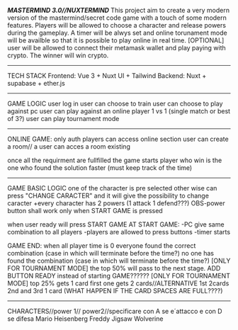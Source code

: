 *****MASTERMIND 3.0//NUXTERMIND*****
This project aim to create a very modern version of the mastermind/secret code game with a touch of some modern features. Players will be allowed to choose a character and release powers during the gameplay. A timer will be alwys set and online torunament mode will be availble so that it is possible to play online in real time.
[OPTIONAL] user will be allowed to connect their metamask wallet and play paying with crypto. The winner will win crypto.
 ________________________________________________________________________________

TECH STACK
Frontend: Vue 3 + Nuxt UI + Tailwind
Backend: Nuxt + supabase + ether.js
 ________________________________________________________________________________

GAME LOGIC
user log in
user can choose to train
user can choose to play against pc
user can play against an online player 1 vs 1 (single match or best of 3?)
user can play tournament mode
 ________________________________________________________________________________
ONLINE GAME:
only auth players can access online section
user can create a room// a user can acces a room existing

once all the requirment are fullfilled the game starts
player who win is the one who found the solution faster (must keep track of the time)
 ________________________________________________________________________________

GAME BASIC LOGIC
one of the character is pre selected other wise can press "CHANGE CARACTER" and it will give the possibility to change caracter
+every character has 2 powers (1 attack 1 defend???) OBS-power button shall work only when START GAME is pressed

when user ready will press START GAME
AT START GAME: 
-PC give same combination to all players
-players are allowed to press buttons
-timer starts

GAME END:
when all player time is 0
everyone found the correct combination (case in which will terminate before the time?)
no one has found the combination (case in which will terminate before the time?)
[ONLY FOR TOURNAMENT MODE] the top 50% will pass to the next stage. ADD BUTTON READY instead of starting GAME??????
[ONLY FOR TOURNAMENT MODE] top 25% gets 1 card first one gets 2 cards//ALTERNATIVE 1st 2cards 2nd and 3rd 1 card (WHAT HAPPEN IF THE CARD SPACES ARE FULL????)
____________________________________________________

CHARACTERS//power 1// power2//specificare con A se e´attacco e con D se difesa
Mario
Heisenberg
Freddy
Jigsaw
Wolverine
